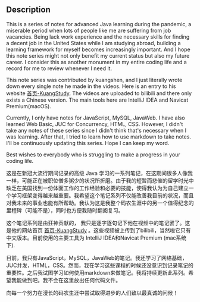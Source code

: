 ## Description

This is a series of notes for advanced Java learning during the pandemic, a miserable period when lots of people like me are suffering from job vacancies. Being lack work experience and the necessary skills for finding a decent job in the United States while I am studying abroad, building a learning framework for myself becomes increasingly important. And I hope this note series might not only benefit my current status but also my future career. I consider this as another monument in my entire coding life and a record for me to review whenever I need it.

This note series was contributed by kuangshen, and I just literally wrote down every single note he made in the videos. Here is an entry to his website [首页-KuangStudy](https://www.kuangstudy.com/). The videos are uploaded to bilibili and there only exists a Chinese version. The main tools here are IntelliJ IDEA and Navicat Premium(macOS). 

Currently, I only have notes for JavaScript, MySQL, JavaWeb. I have also learned Web Basic, JUC for Concurrency, HTML, CSS. However, I didn't take any notes of these series since I didn't think that's necessary when I was learning. After that, I tried to learn how to use markdown to take notes. I'll be continuously updating this series. Hope I can keep my word.

Best wishes to everybody who is struggling to make a progress in your coding life.





这是在新冠大流行期间记录的高级 Java 学习的一系列笔记，在这期间很多人像我一样，可能正在被职位僧多粥少的状况所折磨。由于我的短暂而悲催的留学时光中缺乏在美国找到一份体面工作的工作经验和必要的技能，使得我认为为自己建立一个学习框架变得越来越重要。我希望这个笔记系列不仅能改善我目前的状况，而且对我未来的事业也能有所帮助。我认为这是我整个码农生涯中的另一个值得纪念的里程碑（可能不是），同时也方便我随时翻阅复习。

这个笔记系列是由狂神贡献的， 我只是逐字逐句记下他在视频中的笔记罢了。这是他的网站首页  [首页-KuangStudy](https://www.kuangstudy.com/) 。这些视频被上传到了bilibili，当然啦它只有中文版本。目前使用的主要工具为 IntelliJ IDEA和Navicat Premium (mac系统下).

目前，我只有JavaScript，MySQL，JavaWeb的笔记。我还学习了网络基础，JUC并发，HTML，CSS。然而，我在学习这些课程的时候还没意识到记录笔记的重要性。之后我试图学习如何使用markdown来做笔记。我将持续更新此系列。希望我能做到吧。我不会在这里放出任何代码文件。

向每一个努力在漫长的码农生涯中尝试取得进步的人们致以最真诚的问候！